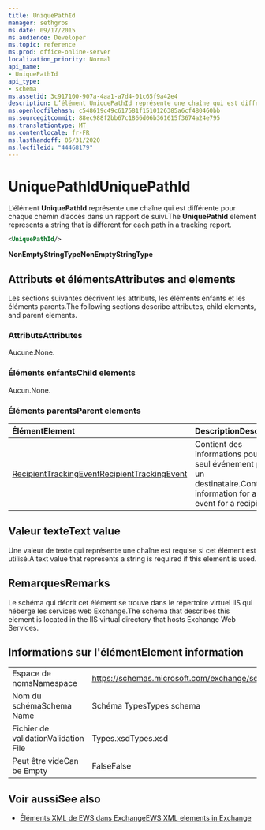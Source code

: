 ```yaml
---
title: UniquePathId
manager: sethgros
ms.date: 09/17/2015
ms.audience: Developer
ms.topic: reference
ms.prod: office-online-server
localization_priority: Normal
api_name:
- UniquePathId
api_type:
- schema
ms.assetid: 3c917100-907a-4aa1-a7d4-01c65f9a42e4
description: L’élément UniquePathId représente une chaîne qui est différente pour chaque chemin d’accès dans un rapport de suivi.
ms.openlocfilehash: c548619c49c617581f1510126385a6cf480460bb
ms.sourcegitcommit: 88ec988f2bb67c1866d06b361615f3674a24e795
ms.translationtype: MT
ms.contentlocale: fr-FR
ms.lasthandoff: 05/31/2020
ms.locfileid: "44468179"
---
```

# <a name="uniquepathid"></a><span data-ttu-id="9cd4c-103">UniquePathId</span><span class="sxs-lookup"><span data-stu-id="9cd4c-103">UniquePathId</span></span>

<span data-ttu-id="9cd4c-104">L’élément **UniquePathId** représente une chaîne qui est différente pour chaque chemin d’accès dans un rapport de suivi.</span><span class="sxs-lookup"><span data-stu-id="9cd4c-104">The **UniquePathId** element represents a string that is different for each path in a tracking report.</span></span> 
  
```XML
<UniquePathId/>
```

 <span data-ttu-id="9cd4c-105">**NonEmptyStringType**</span><span class="sxs-lookup"><span data-stu-id="9cd4c-105">**NonEmptyStringType**</span></span>
## <a name="attributes-and-elements"></a><span data-ttu-id="9cd4c-106">Attributs et éléments</span><span class="sxs-lookup"><span data-stu-id="9cd4c-106">Attributes and elements</span></span>

<span data-ttu-id="9cd4c-107">Les sections suivantes décrivent les attributs, les éléments enfants et les éléments parents.</span><span class="sxs-lookup"><span data-stu-id="9cd4c-107">The following sections describe attributes, child elements, and parent elements.</span></span>
  
### <a name="attributes"></a><span data-ttu-id="9cd4c-108">Attributs</span><span class="sxs-lookup"><span data-stu-id="9cd4c-108">Attributes</span></span>

<span data-ttu-id="9cd4c-109">Aucune.</span><span class="sxs-lookup"><span data-stu-id="9cd4c-109">None.</span></span>
  
### <a name="child-elements"></a><span data-ttu-id="9cd4c-110">Éléments enfants</span><span class="sxs-lookup"><span data-stu-id="9cd4c-110">Child elements</span></span>

<span data-ttu-id="9cd4c-111">Aucun.</span><span class="sxs-lookup"><span data-stu-id="9cd4c-111">None.</span></span>
  
### <a name="parent-elements"></a><span data-ttu-id="9cd4c-112">Éléments parents</span><span class="sxs-lookup"><span data-stu-id="9cd4c-112">Parent elements</span></span>

|<span data-ttu-id="9cd4c-113">**Élément**</span><span class="sxs-lookup"><span data-stu-id="9cd4c-113">**Element**</span></span>|<span data-ttu-id="9cd4c-114">**Description**</span><span class="sxs-lookup"><span data-stu-id="9cd4c-114">**Description**</span></span>|
|:-----|:-----|
|[<span data-ttu-id="9cd4c-115">RecipientTrackingEvent</span><span class="sxs-lookup"><span data-stu-id="9cd4c-115">RecipientTrackingEvent</span></span>](recipienttrackingevent.md) <br/> |<span data-ttu-id="9cd4c-116">Contient des informations pour un seul événement pour un destinataire.</span><span class="sxs-lookup"><span data-stu-id="9cd4c-116">Contains information for a single event for a recipient.</span></span>  <br/> |
   
## <a name="text-value"></a><span data-ttu-id="9cd4c-117">Valeur texte</span><span class="sxs-lookup"><span data-stu-id="9cd4c-117">Text value</span></span>

<span data-ttu-id="9cd4c-118">Une valeur de texte qui représente une chaîne est requise si cet élément est utilisé.</span><span class="sxs-lookup"><span data-stu-id="9cd4c-118">A text value that represents a string is required if this element is used.</span></span>
  
## <a name="remarks"></a><span data-ttu-id="9cd4c-119">Remarques</span><span class="sxs-lookup"><span data-stu-id="9cd4c-119">Remarks</span></span>

<span data-ttu-id="9cd4c-120">Le schéma qui décrit cet élément se trouve dans le répertoire virtuel IIS qui héberge les services web Exchange.</span><span class="sxs-lookup"><span data-stu-id="9cd4c-120">The schema that describes this element is located in the IIS virtual directory that hosts Exchange Web Services.</span></span>
  
## <a name="element-information"></a><span data-ttu-id="9cd4c-121">Informations sur l'élément</span><span class="sxs-lookup"><span data-stu-id="9cd4c-121">Element information</span></span>

|||
|:-----|:-----|
|<span data-ttu-id="9cd4c-122">Espace de noms</span><span class="sxs-lookup"><span data-stu-id="9cd4c-122">Namespace</span></span>  <br/> |https://schemas.microsoft.com/exchange/services/2006/types  <br/> |
|<span data-ttu-id="9cd4c-123">Nom du schéma</span><span class="sxs-lookup"><span data-stu-id="9cd4c-123">Schema Name</span></span>  <br/> |<span data-ttu-id="9cd4c-124">Schéma Types</span><span class="sxs-lookup"><span data-stu-id="9cd4c-124">Types schema</span></span>  <br/> |
|<span data-ttu-id="9cd4c-125">Fichier de validation</span><span class="sxs-lookup"><span data-stu-id="9cd4c-125">Validation File</span></span>  <br/> |<span data-ttu-id="9cd4c-126">Types.xsd</span><span class="sxs-lookup"><span data-stu-id="9cd4c-126">Types.xsd</span></span>  <br/> |
|<span data-ttu-id="9cd4c-127">Peut être vide</span><span class="sxs-lookup"><span data-stu-id="9cd4c-127">Can be Empty</span></span>  <br/> |<span data-ttu-id="9cd4c-128">False</span><span class="sxs-lookup"><span data-stu-id="9cd4c-128">False</span></span>  <br/> |
   
## <a name="see-also"></a><span data-ttu-id="9cd4c-129">Voir aussi</span><span class="sxs-lookup"><span data-stu-id="9cd4c-129">See also</span></span>



- [<span data-ttu-id="9cd4c-130">Éléments XML de EWS dans Exchange</span><span class="sxs-lookup"><span data-stu-id="9cd4c-130">EWS XML elements in Exchange</span></span>](ews-xml-elements-in-exchange.md)

